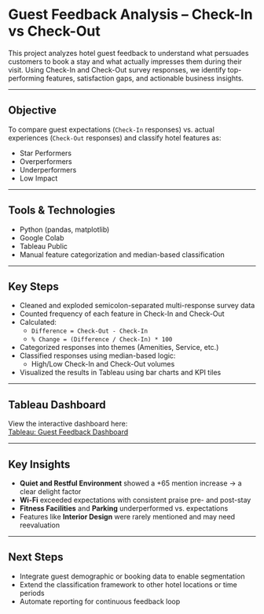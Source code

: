 # Guest Feedback Analysis – Check-In vs Check-Out

This project analyzes hotel guest feedback to understand what persuades customers to book a stay and what actually impresses them during their visit. Using Check-In and Check-Out survey responses, we identify top-performing features, satisfaction gaps, and actionable business insights.

---

## Objective

To compare guest expectations (`Check-In` responses) vs. actual experiences (`Check-Out` responses) and classify hotel features as:
- Star Performers
- Overperformers
- Underperformers
- Low Impact

---

## Tools & Technologies

- Python (pandas, matplotlib)
- Google Colab
- Tableau Public
- Manual feature categorization and median-based classification

---

## Key Steps

- Cleaned and exploded semicolon-separated multi-response survey data
- Counted frequency of each feature in Check-In and Check-Out
- Calculated:
  - `Difference = Check-Out - Check-In`
  - `% Change = (Difference / Check-In) * 100`
- Categorized responses into themes (Amenities, Service, etc.)
- Classified responses using median-based logic:
  - High/Low Check-In and Check-Out volumes
- Visualized the results in Tableau using bar charts and KPI tiles

---

## Tableau Dashboard

View the interactive dashboard here:  
[Tableau: Guest Feedback Dashboard](https://public.tableau.com/app/profile/sneha.venkatesh3644/viz/Hotel_response/Dashboard1)

---

## Key Insights

- **Quiet and Restful Environment** showed a +65 mention increase → a clear delight factor
- **Wi-Fi** exceeded expectations with consistent praise pre- and post-stay
- **Fitness Facilities** and **Parking** underperformed vs. expectations
- Features like **Interior Design** were rarely mentioned and may need reevaluation

---

## Next Steps

- Integrate guest demographic or booking data to enable segmentation
- Extend the classification framework to other hotel locations or time periods
- Automate reporting for continuous feedback loop

